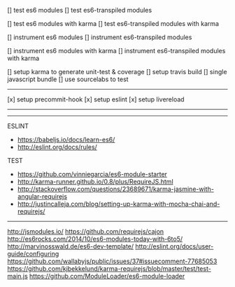 [] test es6 modules
[] test es6-transpiled modules

[] test es6 modules with karma
[] test es6-transpiled modules with karma

[] instrument es6 modules
[] instrument es6-transpiled modules

[] instrument es6 modules with karma
[] instrument es6-transpiled modules with karma

[] setup karma to generate unit-test & coverage
[] setup travis build
[] single javascript bundle
[] use sourcelabs to test

---

[x] setup precommit-hook
[x] setup eslint
[x] setup livereload


------

---
ESLINT
* https://babeljs.io/docs/learn-es6/
* http://eslint.org/docs/rules/

TEST
* https://github.com/vinniegarcia/es6-module-starter
* http://karma-runner.github.io/0.8/plus/RequireJS.html
* http://stackoverflow.com/questions/23689671/karma-jasmine-with-angular-requirejs
* http://justincalleja.com/blog/setting-up-karma-with-mocha-chai-and-requirejs/

---

http://jsmodules.io/
https://github.com/requirejs/cajon
http://es6rocks.com/2014/10/es6-modules-today-with-6to5/
http://marvinosswald.de/es6-dev-template/
http://eslint.org/docs/user-guide/configuring
https://github.com/wallabyjs/public/issues/37#issuecomment-77685053
https://github.com/kjbekkelund/karma-requirejs/blob/master/test/test-main.js
https://github.com/ModuleLoader/es6-module-loader
